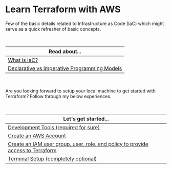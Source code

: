 # Learn Terraform with AWS

Few of the basic details related to Infrastructure as Code (IaC) which might serve aa a quick refresher of basic concepts.

<br />

| Read about... | 
|--|
| [What is IaC?](./docs/iac_basics.md#what-is-iac) |
| [Declarative vs Imperative Programming Models](./docs/iac_basics.md#declarative-vs-imperative-programming-models) |

<br />

Are you looking forward to setup your local machine to get started with Terraform? Follow through my below experiences.

<br />

| Let's get started... | 
|--|
| [Development Tools (required for sure)](./docs/dev_machine_setup.md#development-tools-setup-required) |
| [Create an AWS Account](./docs/dev_machine_setup.md#create-an-aws-account) |
| [Create an IAM user group, user, role, and policy to provide access to Terraform](./docs/dev_machine_setup.md#create-an-iam-user-group-user-role-and-policy-to-provide-access-to-terraform) |
| [Terminal Setup (completely optional)](./docs/dev_machine_setup.md#terminal-setup-optional) |

